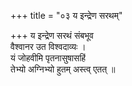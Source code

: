+++
title = "०३ य इन्द्रेण सरथम्"

+++
य इन्द्रेण सरथं संबभूव  
वैश्वानर उत विश्वदाव्यः ।  
यं जोहवीमि पृतनासुषासहिं  
तेभ्यो अग्निभ्यो हुतम् अस्त्व् एतत् ॥